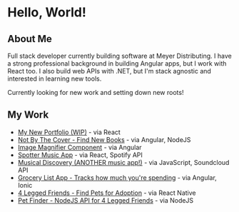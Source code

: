 # Hello, World!

## About Me

Full stack developer currently building software at Meyer Distributing.
I have a strong professional background in building Angular apps, but I work with React too.
I also build web APIs with .NET, but I'm stack agnostic and interested in learning new tools.

Currently looking for new work and setting down new roots!

## My Work
- [My New Portfolio (WIP)](https://github.com/Travisaurus-Rex/ReactPortfolio) - via React
- [Not By The Cover - Find New Books](https://github.com/Travisaurus-Rex/nocovers) - via Angular, NodeJS
- [Image Magnifier Component](https://github.com/Travisaurus-Rex/NgImageMagnifier) - via Angular
- [Spotter Music App](https://github.com/Travisaurus-Rex/spotter) - via React, Spotify API
- [Musical Discovery (ANOTHER music app!)](https://github.com/Travisaurus-Rex/sound_test) - via JavaScript, Soundcloud API
- [Grocery List App - Tracks how much you're spending](https://github.com/Travisaurus-Rex/grocerycontrol/tree/master/src) - via Angular, Ionic
- [4 Legged Friends - Find Pets for Adoption](https://github.com/Travisaurus-Rex/4lf) - via React Native
- [Pet Finder - NodeJS API for 4 Legged Friends](https://github.com/Travisaurus-Rex/petfinder) - via NodeJS


<!--
**Travisaurus-Rex/Travisaurus-Rex** is a ✨ _special_ ✨ repository because its `README.md` (this file) appears on your GitHub profile.

Here are some ideas to get you started:

- 🔭 I’m currently working on ...
- 🌱 I’m currently learning ...
- 👯 I’m looking to collaborate on ...
- 🤔 I’m looking for help with ...
- 💬 Ask me about ...
- 📫 How to reach me: ...
- 😄 Pronouns: ...
- ⚡ Fun fact: ...
-->
